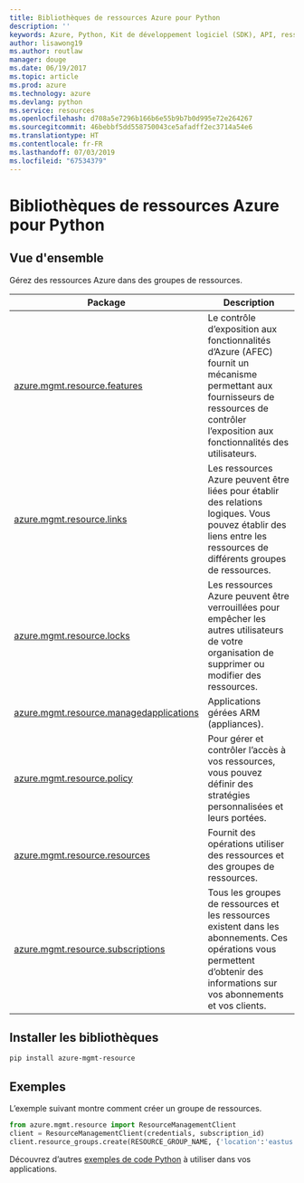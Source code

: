 ```yaml
---
title: Bibliothèques de ressources Azure pour Python
description: ''
keywords: Azure, Python, Kit de développement logiciel (SDK), API, ressources
author: lisawong19
ms.author: routlaw
manager: douge
ms.date: 06/19/2017
ms.topic: article
ms.prod: azure
ms.technology: azure
ms.devlang: python
ms.service: resources
ms.openlocfilehash: d708a5e7296b166b6e55b9b7b0d995e72e264267
ms.sourcegitcommit: 46bebbf5dd558750043ce5afadff2ec3714a54e6
ms.translationtype: HT
ms.contentlocale: fr-FR
ms.lasthandoff: 07/03/2019
ms.locfileid: "67534379"
---
```

# <a name="azure-resources-libraries-for-python"></a>Bibliothèques de ressources Azure pour Python 

## <a name="overview"></a>Vue d'ensemble 
Gérez des ressources Azure dans des groupes de ressources.

| Package  |  Description |
|---|---|
|[azure.mgmt.resource.features][1]|Le contrôle d’exposition aux fonctionnalités d’Azure (AFEC) fournit un mécanisme permettant aux fournisseurs de ressources de contrôler l’exposition aux fonctionnalités des utilisateurs.|
|[azure.mgmt.resource.links][2]|Les ressources Azure peuvent être liées pour établir des relations logiques. Vous pouvez établir des liens entre les ressources de différents groupes de ressources.|
|[azure.mgmt.resource.locks][3]|Les ressources Azure peuvent être verrouillées pour empêcher les autres utilisateurs de votre organisation de supprimer ou modifier des ressources.|
|[azure.mgmt.resource.managedapplications][4]|Applications gérées ARM (appliances).|
|[azure.mgmt.resource.policy][5]|Pour gérer et contrôler l’accès à vos ressources, vous pouvez définir des stratégies personnalisées et leurs portées.|
|[azure.mgmt.resource.resources][6]| Fournit des opérations utiliser des ressources et des groupes de ressources.|
|[azure.mgmt.resource.subscriptions][7]|Tous les groupes de ressources et les ressources existent dans les abonnements. Ces opérations vous permettent d’obtenir des informations sur vos abonnements et vos clients.|

[1]: /python/api/azure.mgmt.resource.features
[2]: /python/api/azure.mgmt.resource.links
[3]: /python/api/azure.mgmt.resource.locks
[4]: /python/api/azure.mgmt.resource.managedapplications
[5]: /python/api/azure.mgmt.resource.policy
[6]: /python/api/azure.mgmt.resource.resources
[7]: /python/api/azure.mgmt.resource.subscriptions

## <a name="install-the-libraries"></a>Installer les bibliothèques 
```bash
pip install azure-mgmt-resource
```

## <a name="example"></a>Exemples
L’exemple suivant montre comment créer un groupe de ressources. 

```python
from azure.mgmt.resource import ResourceManagementClient
client = ResourceManagementClient(credentials, subscription_id)
client.resource_groups.create(RESOURCE_GROUP_NAME, {'location':'eastus'})
```

Découvrez d’autres [exemples de code Python](https://azure.microsoft.com/resources/samples/?platform=python) à utiliser dans vos applications. 